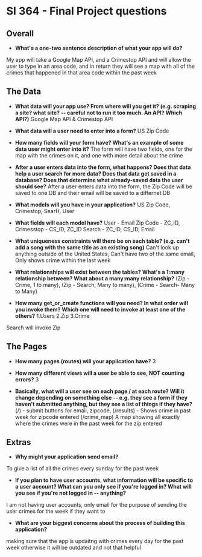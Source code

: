 # SI 364 - Final Project questions

## Overall

* **What's a one-two sentence description of what your app will do?**

My app will take a Google Map API, and a Crimestop API and will allow the user to type in an area code, and in return they will see a map with all of 
the crimes that happened in that area code within the past week

## The Data

* **What data will your app use? From where will you get it? (e.g. scraping a site? what site? -- careful not to run it too much. An API? Which API?)**
Google Map API & Crimestop API

* **What data will a user need to enter into a form?**
US Zip Code

* **How many fields will your form have? What's an example of some data user might enter into it?**
The form will have two fields, one for the map with the crimes on it, and one with more detail about the crime 

* **After a user enters data into the form, what happens? Does that data help a user search for more data? Does that data get saved in a database? Does that determine what already-saved data the user should see?**
After a user enters data into the form, the Zip Code will be saved to one DB and their email will be saved to a differnet DB

* **What models will you have in your application?**
US Zip Code, Crimestop, SearH, User

* **What fields will each model have?**
User - Email Zip Code - ZC_ID, Crimesstop - CS_ID, ZC_ID Search - ZC_ID, CS_ID, Email

* **What uniqueness constraints will there be on each table? (e.g. can't add a song with the same title as an existing song)**
Can't look up anything outside of the United States, Can't have two of the same email, Only shows crime within the last week

* **What relationships will exist between the tables? What's a 1:many relationship between? What about a many:many relationship?**
(Zip - Crime, 1 to many), (Zip - Search, Many to many), (Crime - Search- Many to Many)

* **How many get_or_create functions will you need? In what order will you invoke them? Which one will need to invoke at least one of the others?**
1.Users
2.Zip
3.Crime

Search will invoke Zip
 
## The Pages

* **How many pages (routes) will your application have?**
3

* **How many different views will a user be able to see, NOT counting errors?**
3

* **Basically, what will a user see on each page / at each route? Will it change depending on something else -- e.g. they see a form if they haven't submitted anything, but they see a list of things if they have?**
(/) - submit buttons for email, zipcode, 
(/results) - Shows crime in past week for zipcode entered 
(/crime_map) A map showing all exactly where the crimes were in the past week for the zip entered




## Extras

* **Why might your application send email?**

To give a list of all the crimes every sunday for the past week

* **If you plan to have user accounts, what information will be specific to a user account? What can you only see if you're logged in? What will you see if you're not logged in -- anything?**

I am not having user accounts, only email for the purpose of sending the user crimes for the week if they want to

* **What are your biggest concerns about the process of building this application?**

making sure that the app is updaitng with crimes every day for the past week otherwise it will be outdated and not that helpful
